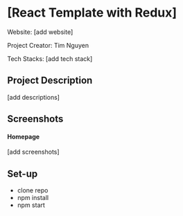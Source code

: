 # [React Template with Redux]

Website: [add website]

Project Creator: Tim Nguyen

Tech Stacks: [add tech stack]

## Project Description

[add descriptions]


## Screenshots

#### Homepage
[add screenshots]


## Set-up

* clone repo
* npm install
* npm start

